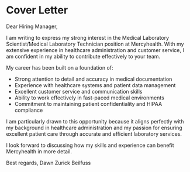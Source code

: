 # Cover Letter

Dear Hiring Manager,

I am writing to express my strong interest in the Medical Laboratory Scientist/Medical Laboratory Technician position at Mercyhealth. With my extensive experience in healthcare administration and customer service, I am confident in my ability to contribute effectively to your team.

My career has been built on a foundation of:
- Strong attention to detail and accuracy in medical documentation
- Experience with healthcare systems and patient data management
- Excellent customer service and communication skills
- Ability to work effectively in fast-paced medical environments
- Commitment to maintaining patient confidentiality and HIPAA compliance

I am particularly drawn to this opportunity because it aligns perfectly with my background in healthcare administration and my passion for ensuring excellent patient care through accurate and efficient laboratory services.

I look forward to discussing how my skills and experience can benefit Mercyhealth in more detail.

Best regards,
Dawn Zurick Beilfuss
